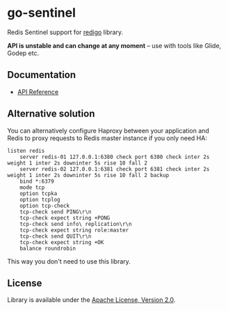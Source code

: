 go-sentinel
===========

Redis Sentinel support for [redigo](https://github.com/garyburd/redigo) library.

**API is unstable and can change at any moment** – use with tools like Glide, Godep etc.

Documentation
-------------

- [API Reference](http://godoc.org/github.com/FZambia/go-sentinel)

Alternative solution
--------------------

You can alternatively configure Haproxy between your application and Redis to proxy requests to Redis master instance if you only need HA:

```
listen redis
    server redis-01 127.0.0.1:6380 check port 6380 check inter 2s weight 1 inter 2s downinter 5s rise 10 fall 2
    server redis-02 127.0.0.1:6381 check port 6381 check inter 2s weight 1 inter 2s downinter 5s rise 10 fall 2 backup
    bind *:6379
    mode tcp
    option tcpka
    option tcplog
    option tcp-check
    tcp-check send PING\r\n
    tcp-check expect string +PONG
    tcp-check send info\ replication\r\n
    tcp-check expect string role:master
    tcp-check send QUIT\r\n
    tcp-check expect string +OK
    balance roundrobin
```

This way you don't need to use this library.

License
-------

Library is available under the [Apache License, Version 2.0](http://www.apache.org/licenses/LICENSE-2.0.html). 

